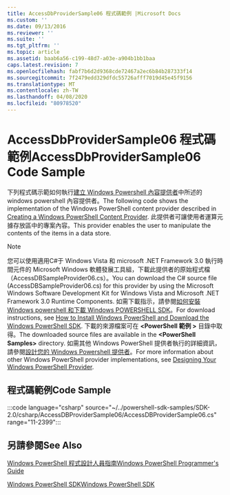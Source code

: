 ```yaml
---
title: AccessDbProviderSample06 程式碼範例 |Microsoft Docs
ms.custom: ''
ms.date: 09/13/2016
ms.reviewer: ''
ms.suite: ''
ms.tgt_pltfrm: ''
ms.topic: article
ms.assetid: baab6a56-c199-48d7-a03e-a904b1bb1baa
caps.latest.revision: 7
ms.openlocfilehash: fabf7b6d2d9368cde72467a2ec6b84b287333f14
ms.sourcegitcommit: 7f2479edd329dfdc55726afff7019d45e45f9156
ms.translationtype: MT
ms.contentlocale: zh-TW
ms.lasthandoff: 04/08/2020
ms.locfileid: "80978520"
---
```

# <a name="accessdbprovidersample06-code-sample"></a><span data-ttu-id="25395-102">AccessDbProviderSample06 程式碼範例</span><span class="sxs-lookup"><span data-stu-id="25395-102">AccessDbProviderSample06 Code Sample</span></span>

<span data-ttu-id="25395-103">下列程式碼示範如何執行[建立 Windows Powershell 內容提供者](./creating-a-windows-powershell-content-provider.md)中所述的 windows powershell 內容提供者。</span><span class="sxs-lookup"><span data-stu-id="25395-103">The following code shows the implementation of the Windows PowerShell content provider described in [Creating a Windows PowerShell Content Provider](./creating-a-windows-powershell-content-provider.md).</span></span>
<span data-ttu-id="25395-104">此提供者可讓使用者運算元據存放區中的專案內容。</span><span class="sxs-lookup"><span data-stu-id="25395-104">This provider enables the user to manipulate the contents of the items in a data store.</span></span>

> [!NOTE]
> <span data-ttu-id="25395-105">您可以使用適用C#于 Windows Vista 和 microsoft .NET Framework 3.0 執行時間元件的 Microsoft Windows 軟體發展工具組，下載此提供者的原始程式檔（AccessDBSampleProvider06.cs）。</span><span class="sxs-lookup"><span data-stu-id="25395-105">You can download the C# source file (AccessDBSampleProvider06.cs) for this provider by using the Microsoft Windows Software Development Kit for Windows Vista and Microsoft .NET Framework 3.0 Runtime Components.</span></span> <span data-ttu-id="25395-106">如需下載指示，請參閱[如何安裝 Windows powershell 和下載 Windows POWERSHELL SDK](/powershell/scripting/developer/installing-the-windows-powershell-sdk)。</span><span class="sxs-lookup"><span data-stu-id="25395-106">For download instructions, see [How to Install Windows PowerShell and Download the Windows PowerShell SDK](/powershell/scripting/developer/installing-the-windows-powershell-sdk).</span></span>
> <span data-ttu-id="25395-107">下載的來源檔案可在 **\<PowerShell 範例 >** 目錄中取得。</span><span class="sxs-lookup"><span data-stu-id="25395-107">The downloaded source files are available in the **\<PowerShell Samples>** directory.</span></span> <span data-ttu-id="25395-108">如需其他 Windows PowerShell 提供者執行的詳細資訊，請參閱[設計您的 Windows Powershell 提供者](./designing-your-windows-powershell-provider.md)。</span><span class="sxs-lookup"><span data-stu-id="25395-108">For more information about other Windows PowerShell provider implementations, see [Designing Your Windows PowerShell Provider](./designing-your-windows-powershell-provider.md).</span></span>

## <a name="code-sample"></a><span data-ttu-id="25395-109">程式碼範例</span><span class="sxs-lookup"><span data-stu-id="25395-109">Code Sample</span></span>

:::code language="csharp" source="~/../powershell-sdk-samples/SDK-2.0/csharp/AccessDBProviderSample06/AccessDBProviderSample06.cs" range="11-2399":::

## <a name="see-also"></a><span data-ttu-id="25395-110">另請參閱</span><span class="sxs-lookup"><span data-stu-id="25395-110">See Also</span></span>

[<span data-ttu-id="25395-111">Windows PowerShell 程式設計人員指南</span><span class="sxs-lookup"><span data-stu-id="25395-111">Windows PowerShell Programmer's Guide</span></span>](./windows-powershell-programmer-s-guide.md)

[<span data-ttu-id="25395-112">Windows PowerShell SDK</span><span class="sxs-lookup"><span data-stu-id="25395-112">Windows PowerShell SDK</span></span>](../windows-powershell-reference.md)

